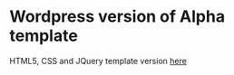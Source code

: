 # Wordpress version of Alpha template

HTML5, CSS and JQuery template version <a href="https://github.com/bronsondunbar/alpha-template">here</a>
